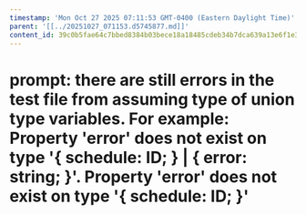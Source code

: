 ```yaml
---
timestamp: 'Mon Oct 27 2025 07:11:53 GMT-0400 (Eastern Daylight Time)'
parent: '[[../20251027_071153.d5745877.md]]'
content_id: 39c0b5fae64c7bbed8384b03bece18a18485cdeb34b7dca639a13e6f1e33dd55
---
```


# prompt: there are still errors in the test file from assuming type of union type variables. For example: Property 'error' does not exist on type '{ schedule: ID; } | { error: string; }'.  Property 'error' does not exist on type '{ schedule: ID; }'
